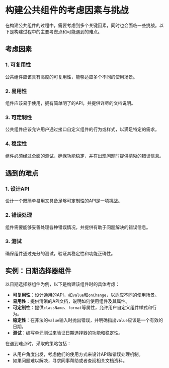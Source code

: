 # 构建公共组件的考虑因素与挑战

在构建公共组件的过程中，需要考虑到多个关键因素，同时也会面临一些挑战。以下是构建过程中的主要考虑点和可能遇到的难点。

## 考虑因素

### 1. 可复用性
公共组件应该具有高度的可复用性，能够适应多个不同的使用场景。

### 2. 易用性
组件应该易于使用，拥有简单明了的API，并提供详尽的文档说明。

### 3. 可定制性
公共组件应该允许用户通过接口自定义组件的行为或样式，以满足特定的需求。

### 4. 稳定性
组件必须经过全面的测试，确保功能稳定，并在出现问题时提供清晰的错误信息。

## 遇到的难点

### 1. 设计API
设计一个既简单易用又具备足够可定制性的API是一项挑战。

### 2. 错误处理
组件需要能够妥善处理各种错误情况，并提供有助于问题解决的错误信息。

### 3. 测试
确保组件通过充分的测试，验证其稳定性和功能正确性。

## 实例：日期选择器组件

以日期选择器组件为例，以下是构建该组件时的具体考虑：

- **可复用性**：设计通用的API，如`value`和`onChange`，以适应不同的使用场景。
- **易用性**：提供清晰的API文档，说明如何使用组件及其属性。
- **可定制性**：提供`className`、`format`等属性，允许用户自定义组件样式和行为。
- **稳定性**：在非法的`value`输入时抛出错误，并明确指出`value`应该是一个有效的日期。
- **测试**：编写单元测试来验证日期选择器的功能和稳定性。

在遇到难点时，采取的策略包括：

- 从用户角度出发，考虑他们的使用方式来设计API和错误处理机制。
- 如果问题难以解决，寻求同事帮助或者查阅相关文档资料。
